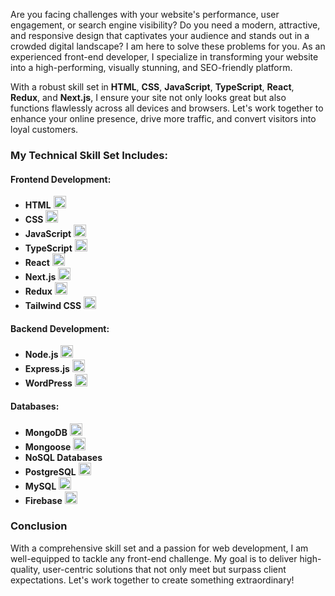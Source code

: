 Are you facing challenges with your website's performance, user engagement, or search engine visibility? Do you need a modern, attractive, and responsive design that captivates your audience and stands out in a crowded digital landscape? I am here to solve these problems for you. As an experienced front-end developer, I specialize in transforming your website into a high-performing, visually stunning, and SEO-friendly platform. 

With a robust skill set in **HTML**, **CSS**, **JavaScript**, **TypeScript**, **React**, **Redux**, and **Next.js**, I ensure your site not only looks great but also functions flawlessly across all devices and browsers. Let's work together to enhance your online presence, drive more traffic, and convert visitors into loyal customers.

### My Technical Skill Set Includes:

#### Frontend Development:
- **HTML** <img src="https://img.icons8.com/color/48/000000/html-5.png" width="20" height="20">
- **CSS** <img src="https://img.icons8.com/color/48/000000/css3.png" width="20" height="20">
- **JavaScript** <img src="https://img.icons8.com/color/48/000000/javascript.png" width="20" height="20">
- **TypeScript** <img src="https://img.icons8.com/color/48/000000/typescript.png" width="20" height="20">
- **React** <img src="https://img.icons8.com/color/48/000000/react-native.png" width="20" height="20">
- **Next.js** <img src="https://img.icons8.com/ios-filled/50/000000/nextjs.png" width="20" height="20">
- **Redux** <img src="https://img.icons8.com/color/48/000000/redux.png" width="20" height="20">
- **Tailwind CSS** <img src="https://img.icons8.com/fluency/48/000000/tailwind-css.png" width="20" height="20">

#### Backend Development:
- **Node.js** <img src="https://img.icons8.com/color/48/000000/nodejs.png" width="20" height="20">
- **Express.js** <img src="https://img.icons8.com/color/48/000000/express.png" width="20" height="20">
- **WordPress** <img src="https://img.icons8.com/color/48/000000/wordpress.png" width="20" height="20">

#### Databases:
- **MongoDB** <img src="https://img.icons8.com/color/48/000000/mongodb.png" width="20" height="20">
- **Mongoose** <img src="https://img.icons8.com/external-tal-revivo-filled-tal-revivo/48/000000/external-mongoose-js-is-a-mongodb-object-modeling-tool-designed-to-work-in-an-asynchronous-environment-logo-filled-tal-revivo.png" width="20" height="20">
- **NoSQL Databases**
- **PostgreSQL** <img src="https://img.icons8.com/color/48/000000/postgresql.png" width="20" height="20">
- **MySQL** <img src="https://img.icons8.com/color/48/000000/mysql.png" width="20" height="20">
- **Firebase** <img src="https://img.icons8.com/color/48/000000/firebase.png" width="20" height="20">

### Conclusion

With a comprehensive skill set and a passion for web development, I am well-equipped to tackle any front-end challenge. My goal is to deliver high-quality, user-centric solutions that not only meet but surpass client expectations. Let's work together to create something extraordinary!
